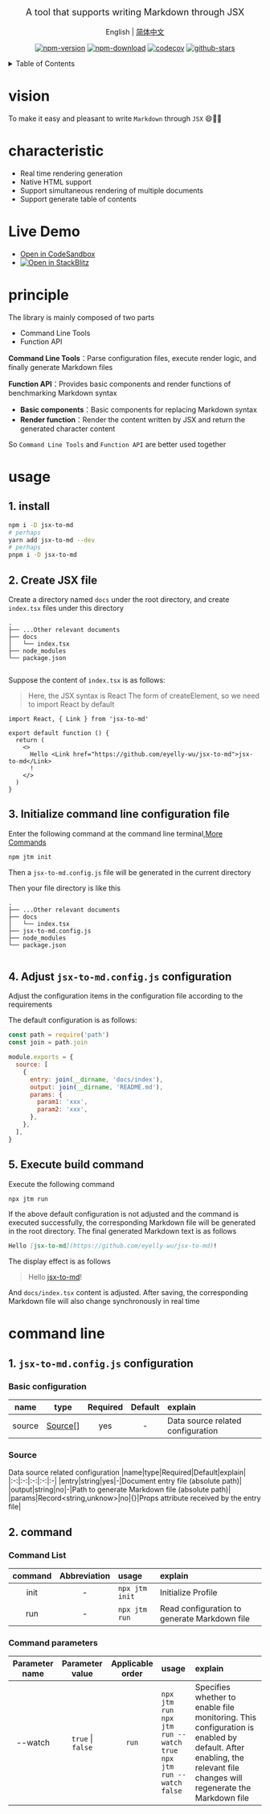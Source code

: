 <div style="text-align: center;"align="center">
  <p style="font-size: 18px;">
    A tool that supports writing Markdown through JSX

English | [简体中文](https://github.com/eyelly-wu/jsx-to-md/blob/v0.7.0/README_zh-CN.md)


  </p>

[![npm-version](https://img.shields.io/npm/v/jsx-to-md.svg?style=flat-square "npm-version")](https://www.npmjs.com/package/jsx-to-md "npm")
[![npm-download](https://img.shields.io/npm/dm/jsx-to-md "npm-download")](https://www.npmjs.com/package/jsx-to-md "npm")
[![codecov](https://codecov.io/gh/eyelly-wu/jsx-to-md/branch/main/graph/badge.svg?token=tocki8cvYM "codecov")](https://codecov.io/gh/eyelly-wu/jsx-to-md "codecov")
[![github-stars](https://img.shields.io/github/stars/eyelly-wu/jsx-to-md?style=social "github-stars")](https://github.com/eyelly-wu/jsx-to-md/stargazers "github-stars")
</div>

<details >
  <summary>Table of Contents</summary>

  [vision](#vision)<br/>
  [characteristic](#characteristic)<br/>
  [Live Demo](#live-demo)<br/>
  [principle](#principle)<br/>
  [usage](#usage)<br/>
  &emsp;&emsp;[1. install](#1-install)<br/>
  &emsp;&emsp;[2. Create JSX file](#2-create-jsx-file)<br/>
  &emsp;&emsp;[3. Initialize command line configuration file](#3-initialize-command-line-configuration-file)<br/>
  &emsp;&emsp;[4. Adjust  `jsx-to-md.config.js`  configuration](#4-adjust-jsx-to-mdconfigjs-configuration)<br/>
  &emsp;&emsp;[5. Execute build command](#5-execute-build-command)<br/>
  [command line](#command-line)<br/>
  &emsp;&emsp;[1.  `jsx-to-md.config.js`  configuration](#1-jsx-to-mdconfigjs-configuration)<br/>
  &emsp;&emsp;&emsp;&emsp;[Basic configuration](#basic-configuration)<br/>
  &emsp;&emsp;&emsp;&emsp;[Source](#source)<br/>
  &emsp;&emsp;[2. command](#2-command)<br/>
  &emsp;&emsp;&emsp;&emsp;[Command List](#command-list)<br/>
  &emsp;&emsp;&emsp;&emsp;[Command parameters](#command-parameters)<br/>

</details>

# vision
To make it easy and pleasant to write  `Markdown`  through  `JSX`  😄💪🏻

# characteristic

* Real time rendering generation
* Native HTML support
* Support simultaneous rendering of multiple documents
* Support generate table of contents


# Live Demo

* [Open in CodeSandbox](https://codesandbox.io/p/github/eyelly-wu/jsx-to-md-demo/main?file=README.md)
* [![Open in StackBlitz](https://developer.stackblitz.com/img/open_in_stackblitz_small.svg "Open in StackBlitz")](https://stackblitz.com/github/eyelly-wu/jsx-to-md-demo?file=README.md)



# principle
The library is mainly composed of two parts

* Command Line Tools
* Function API


**Command Line Tools**：Parse configuration files, execute render logic, and finally generate Markdown files

**Function API**：Provides basic components and render functions of benchmarking Markdown syntax

* **Basic components**：Basic components for replacing Markdown syntax
* **Render function**：Render the content written by JSX and return the generated character content


So  `Command Line Tools`  and  `Function API`  are better used together

# usage

## 1. install

```bash
npm i -D jsx-to-md
# perhaps
yarn add jsx-to-md --dev
# perhaps
pnpm i -D jsx-to-md
```

## 2. Create JSX file
Create a directory named  `docs`  under the root directory, and create  `index.tsx`  files under this directory
```text
.
├── ...Other relevant documents
├── docs
│   └── index.tsx
├── node_modules
└── package.json
        
```
Suppose the content of  `index.tsx`  is as follows:
>Here, the JSX syntax is React The form of createElement, so we need to import React by default
```tsx
import React, { Link } from 'jsx-to-md'

export default function () {
  return (
    <>
      Hello <Link href="https://github.com/eyelly-wu/jsx-to-md">jsx-to-md</Link>
      !
    </>
  )
}

```


## 3. Initialize command line configuration file
Enter the following command at the command line terminal,[More Commands](#command-list)
```bash
npm jtm init
```
Then a  `jsx-to-md.config.js`  file will be generated in the current directory

Then your file directory is like this
```text
.
├── ...Other relevant documents
├── docs
│   └── index.tsx
├── jsx-to-md.config.js
├── node_modules
└── package.json
        
```


## 4. Adjust  `jsx-to-md.config.js`  configuration
Adjust the configuration items in the configuration file according to the requirements

The default configuration is as follows:
```js
const path = require('path')
const join = path.join

module.exports = {
  source: [
    {
      entry: join(__dirname, 'docs/index'),
      output: join(__dirname, 'README.md'),
      params: {
        param1: 'xxx',
        param2: 'xxx',
      },
    },
  ],
}
```

## 5. Execute build command
Execute the following command
```bash
npx jtm run
```
If the above default configuration is not adjusted and the command is executed successfully, the corresponding Markdown file will be generated in the root directory. The final generated Markdown text is as follows
```md
Hello [jsx-to-md](https://github.com/eyelly-wu/jsx-to-md)!
```
The display effect is as follows<br />
>Hello [jsx-to-md](https://github.com/eyelly-wu/jsx-to-md)!

And  `docs/index.tsx`  content is adjusted. After saving, the corresponding Markdown file will also change synchronously in real time
# command line

## 1.  `jsx-to-md.config.js`  configuration

### Basic configuration

|name|type|Required|Default|explain|
|:-:|:-:|:-:|:-:|:-|
|source|[Source](#source)[]|yes|-|Data source related configuration|

### Source
Data source related configuration
|name|type|Required|Default|explain|
|:-:|:-:|:-:|:-:|:-|
|entry|string|yes|-|Document entry file (absolute path)|
|output|string|no|-|Path to generate Markdown file (absolute path)|
|params|Record<string,unknow>|no|{}|Props attribute received by the entry file|

## 2. command

### Command List

|command|Abbreviation|usage|explain|
|:-:|:-:|:-|:-|
|init|-|`npx jtm init`|Initialize Profile|
|run|-|`npx jtm run`|Read configuration to generate Markdown file|

### Command parameters

|Parameter name|Parameter value|Applicable order|usage|explain|
|:-:|:-:|:-:|:-|:-|
|--watch| `true` \| `false` | `run` |`npx jtm run`<br />`npx jtm run --watch true`<br />`npx jtm run --watch false`|Specifies whether to enable file monitoring. This configuration is enabled by default. After enabling, the relevant file changes will regenerate the Markdown file|
